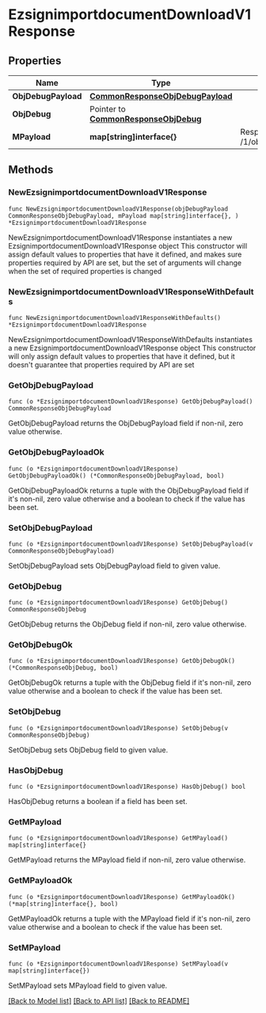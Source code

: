 # EzsignimportdocumentDownloadV1Response

## Properties

Name | Type | Description | Notes
------------ | ------------- | ------------- | -------------
**ObjDebugPayload** | [**CommonResponseObjDebugPayload**](CommonResponseObjDebugPayload.md) |  | 
**ObjDebug** | Pointer to [**CommonResponseObjDebug**](CommonResponseObjDebug.md) |  | [optional] 
**MPayload** | **map[string]interface{}** | Response for GET /1/object/ezsignimportdocument/{pkiEzsignimportdocumentID}/download | 

## Methods

### NewEzsignimportdocumentDownloadV1Response

`func NewEzsignimportdocumentDownloadV1Response(objDebugPayload CommonResponseObjDebugPayload, mPayload map[string]interface{}, ) *EzsignimportdocumentDownloadV1Response`

NewEzsignimportdocumentDownloadV1Response instantiates a new EzsignimportdocumentDownloadV1Response object
This constructor will assign default values to properties that have it defined,
and makes sure properties required by API are set, but the set of arguments
will change when the set of required properties is changed

### NewEzsignimportdocumentDownloadV1ResponseWithDefaults

`func NewEzsignimportdocumentDownloadV1ResponseWithDefaults() *EzsignimportdocumentDownloadV1Response`

NewEzsignimportdocumentDownloadV1ResponseWithDefaults instantiates a new EzsignimportdocumentDownloadV1Response object
This constructor will only assign default values to properties that have it defined,
but it doesn't guarantee that properties required by API are set

### GetObjDebugPayload

`func (o *EzsignimportdocumentDownloadV1Response) GetObjDebugPayload() CommonResponseObjDebugPayload`

GetObjDebugPayload returns the ObjDebugPayload field if non-nil, zero value otherwise.

### GetObjDebugPayloadOk

`func (o *EzsignimportdocumentDownloadV1Response) GetObjDebugPayloadOk() (*CommonResponseObjDebugPayload, bool)`

GetObjDebugPayloadOk returns a tuple with the ObjDebugPayload field if it's non-nil, zero value otherwise
and a boolean to check if the value has been set.

### SetObjDebugPayload

`func (o *EzsignimportdocumentDownloadV1Response) SetObjDebugPayload(v CommonResponseObjDebugPayload)`

SetObjDebugPayload sets ObjDebugPayload field to given value.


### GetObjDebug

`func (o *EzsignimportdocumentDownloadV1Response) GetObjDebug() CommonResponseObjDebug`

GetObjDebug returns the ObjDebug field if non-nil, zero value otherwise.

### GetObjDebugOk

`func (o *EzsignimportdocumentDownloadV1Response) GetObjDebugOk() (*CommonResponseObjDebug, bool)`

GetObjDebugOk returns a tuple with the ObjDebug field if it's non-nil, zero value otherwise
and a boolean to check if the value has been set.

### SetObjDebug

`func (o *EzsignimportdocumentDownloadV1Response) SetObjDebug(v CommonResponseObjDebug)`

SetObjDebug sets ObjDebug field to given value.

### HasObjDebug

`func (o *EzsignimportdocumentDownloadV1Response) HasObjDebug() bool`

HasObjDebug returns a boolean if a field has been set.

### GetMPayload

`func (o *EzsignimportdocumentDownloadV1Response) GetMPayload() map[string]interface{}`

GetMPayload returns the MPayload field if non-nil, zero value otherwise.

### GetMPayloadOk

`func (o *EzsignimportdocumentDownloadV1Response) GetMPayloadOk() (*map[string]interface{}, bool)`

GetMPayloadOk returns a tuple with the MPayload field if it's non-nil, zero value otherwise
and a boolean to check if the value has been set.

### SetMPayload

`func (o *EzsignimportdocumentDownloadV1Response) SetMPayload(v map[string]interface{})`

SetMPayload sets MPayload field to given value.



[[Back to Model list]](../README.md#documentation-for-models) [[Back to API list]](../README.md#documentation-for-api-endpoints) [[Back to README]](../README.md)


